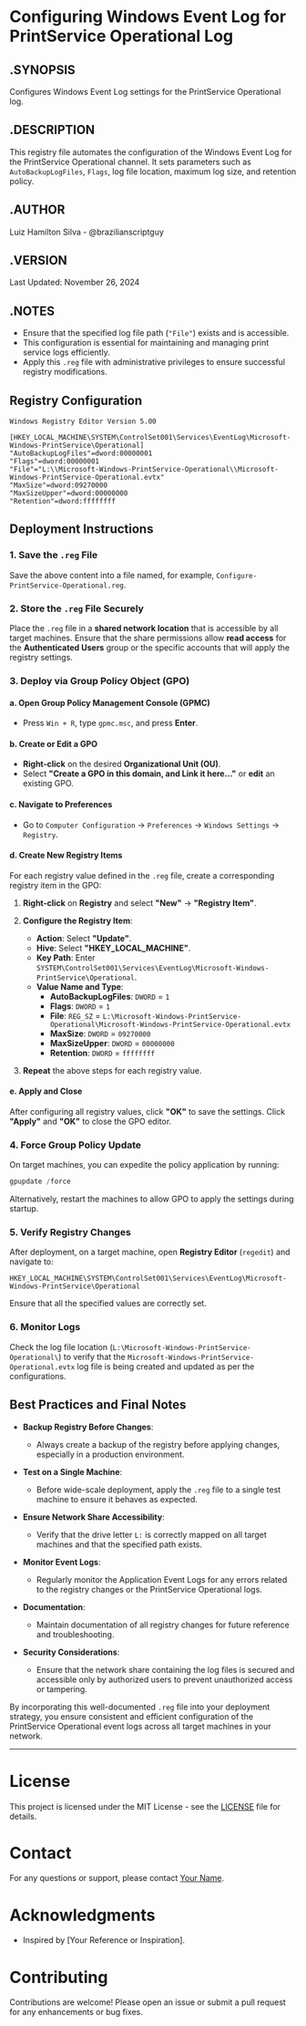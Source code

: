 # Configuring Windows Event Log for PrintService Operational Log

## .SYNOPSIS

Configures Windows Event Log settings for the PrintService Operational log.

## .DESCRIPTION

This registry file automates the configuration of the Windows Event Log for the PrintService Operational channel. It sets parameters such as `AutoBackupLogFiles`, `Flags`, log file location, maximum log size, and retention policy.

## .AUTHOR

Luiz Hamilton Silva - @brazilianscriptguy

## .VERSION

Last Updated: November 26, 2024

## .NOTES

- Ensure that the specified log file path (`"File"`) exists and is accessible.
- This configuration is essential for maintaining and managing print service logs efficiently.
- Apply this `.reg` file with administrative privileges to ensure successful registry modifications.

## Registry Configuration

```reg
Windows Registry Editor Version 5.00

[HKEY_LOCAL_MACHINE\SYSTEM\ControlSet001\Services\EventLog\Microsoft-Windows-PrintService\Operational]
"AutoBackupLogFiles"=dword:00000001
"Flags"=dword:00000001
"File"="L:\\Microsoft-Windows-PrintService-Operational\\Microsoft-Windows-PrintService-Operational.evtx"
"MaxSize"=dword:09270000
"MaxSizeUpper"=dword:00000000
"Retention"=dword:ffffffff
```

## Deployment Instructions

### 1. Save the `.reg` File

Save the above content into a file named, for example, `Configure-PrintService-Operational.reg`.

### 2. Store the `.reg` File Securely

Place the `.reg` file in a **shared network location** that is accessible by all target machines. Ensure that the share permissions allow **read access** for the **Authenticated Users** group or the specific accounts that will apply the registry settings.

### 3. Deploy via Group Policy Object (GPO)

#### a. Open Group Policy Management Console (GPMC)

- Press `Win + R`, type `gpmc.msc`, and press **Enter**.

#### b. Create or Edit a GPO

- **Right-click** on the desired **Organizational Unit (OU)**.
- Select **"Create a GPO in this domain, and Link it here..."** or **edit** an existing GPO.

#### c. Navigate to Preferences

- Go to `Computer Configuration` → `Preferences` → `Windows Settings` → `Registry`.

#### d. Create New Registry Items

For each registry value defined in the `.reg` file, create a corresponding registry item in the GPO:

1. **Right-click** on **Registry** and select **"New"** → **"Registry Item"**.

2. **Configure the Registry Item**:

   - **Action**: Select **"Update"**.
   - **Hive**: Select **"HKEY_LOCAL_MACHINE"**.
   - **Key Path**: Enter `SYSTEM\ControlSet001\Services\EventLog\Microsoft-Windows-PrintService\Operational`.
   - **Value Name and Type**:
     - **AutoBackupLogFiles**: `DWORD` = `1`
     - **Flags**: `DWORD` = `1`
     - **File**: `REG_SZ` = `L:\Microsoft-Windows-PrintService-Operational\Microsoft-Windows-PrintService-Operational.evtx`
     - **MaxSize**: `DWORD` = `09270000`
     - **MaxSizeUpper**: `DWORD` = `00000000`
     - **Retention**: `DWORD` = `ffffffff`

3. **Repeat** the above steps for each registry value.

#### e. Apply and Close

After configuring all registry values, click **"OK"** to save the settings. Click **"Apply"** and **"OK"** to close the GPO editor.

### 4. Force Group Policy Update

On target machines, you can expedite the policy application by running:

```powershell
gpupdate /force
```

Alternatively, restart the machines to allow GPO to apply the settings during startup.

### 5. Verify Registry Changes

After deployment, on a target machine, open **Registry Editor** (`regedit`) and navigate to:

```
HKEY_LOCAL_MACHINE\SYSTEM\ControlSet001\Services\EventLog\Microsoft-Windows-PrintService\Operational
```

Ensure that all the specified values are correctly set.

### 6. Monitor Logs

Check the log file location (`L:\Microsoft-Windows-PrintService-Operational\`) to verify that the `Microsoft-Windows-PrintService-Operational.evtx` log file is being created and updated as per the configurations.

## Best Practices and Final Notes

- **Backup Registry Before Changes**:
  - Always create a backup of the registry before applying changes, especially in a production environment.
  
- **Test on a Single Machine**:
  - Before wide-scale deployment, apply the `.reg` file to a single test machine to ensure it behaves as expected.

- **Ensure Network Share Accessibility**:
  - Verify that the drive letter `L:` is correctly mapped on all target machines and that the specified path exists.
  
- **Monitor Event Logs**:
  - Regularly monitor the Application Event Logs for any errors related to the registry changes or the PrintService Operational logs.
  
- **Documentation**:
  - Maintain documentation of all registry changes for future reference and troubleshooting.
  
- **Security Considerations**:
  - Ensure that the network share containing the log files is secured and accessible only by authorized users to prevent unauthorized access or tampering.

By incorporating this well-documented `.reg` file into your deployment strategy, you ensure consistent and efficient configuration of the PrintService Operational event logs across all target machines in your network.

---

# License

This project is licensed under the MIT License - see the [LICENSE](LICENSE) file for details.

# Contact

For any questions or support, please contact [Your Name](mailto:your.email@example.com).

# Acknowledgments

- Inspired by [Your Reference or Inspiration].

# Contributing

Contributions are welcome! Please open an issue or submit a pull request for any enhancements or bug fixes.
